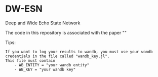 # DW-ESN
Deep and Wide Echo State Network

The code in this repository is associated with the paper ""

Tips:

    If you want to log your results to wandb, you must use your wandb credentials in the file called "wandb_key.jl".
    This file must contain
        - WB_ENTITY = "your wandb entity"
        - WB_KEY = "your wandb key"